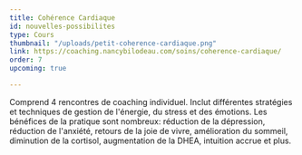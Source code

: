 ```yaml
---
title: Cohérence Cardiaque
id: nouvelles-possibilites
type: Cours
thumbnail: "/uploads/petit-coherence-cardiaque.png"
link: https://coaching.nancybilodeau.com/soins/coherence-cardiaque/
order: 7
upcoming: true

---
```

Comprend 4 rencontres de coaching individuel. Inclut différentes stratégies et techniques de gestion de l'énergie, du stress et des émotions. Les bénéfices de la pratique sont nombreux: réduction de la dépression, réduction de l'anxiété, retours de la joie de vivre, amélioration du sommeil, diminution de la cortisol, augmentation de la DHEA, intuition accrue et plus.